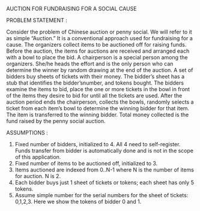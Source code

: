 AUCTION FOR FUNDRAISING FOR A SOCIAL CAUSE

PROBLEM STATEMENT : 

Consider the problem of Chinese auction or penny social. We will refer to it as simple “Auction.” It is a conventional approach used for fundraising for a cause. The organizers collect items to be auctioned off for raising funds. Before the auction, the items for auctions are received and arranged each with a bowl to place the bid. A chairperson is a special person among the organizers. She/he heads the effort and is the only person who can determine the winner by random drawing at the end of the auction. A set of bidders buy sheets of tickets with their money. The bidder’s sheet has a stub that identifies the bidder’snumber, and tokens bought. The bidders examine the items to bid, place the one or more tickets in the bowl in front of the items they desire to bid for until all the tickets are used. After the auction period ends the chairperson, collects the bowls, randomly selects a ticket from each item’s bowl to determine the winning bidder for that item. The item is transferred to the winning bidder. Total money collected is the fund raised by the penny social auction.

ASSUMPTIONS :

  1. Fixed number of bidders, initialized to 4. All 4 need to self-register. Funds transfer from bidder is automatically done and is not        in the scope of this application.
  2. Fixed number of items to be auctioned off, initialized to 3.
  3. Items auctioned are indexed from 0..N-1 where N is the number of items for auction. N is 2.
  4. Each bidder buys just 1 sheet of tickets or tokens; each sheet has only 5 tokens.
  5. Assume simple number for the serial numbers for the sheet of tickets: 0,1,2,3. Here we show the tokens of bidder 0 and 1.
